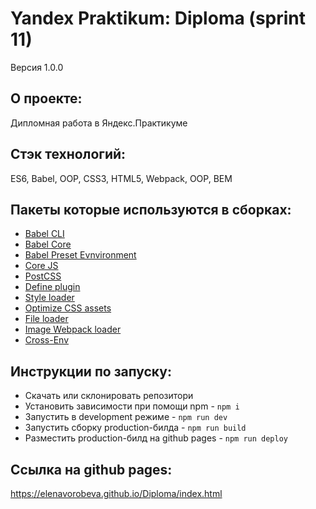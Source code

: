 # Yandex Praktikum: Diploma (sprint 11)
 Версия 1.0.0

 ## О проекте:
  Дипломная работа в Яндекс.Практикуме

 ## Стэк технологий:
 ES6, Babel, OOP, CSS3, HTML5, Webpack, OOP, BEM

 ## Пакеты которые используются в сборках:
 - [Babel CLI](https://babeljs.io/docs/en/babel-cli#docsNav)
 - [Babel Core](https://babeljs.io/docs/en/babel-core)
 - [Babel Preset Evnvironment](https://babeljs.io/docs/en/babel-preset-env#docsNav)
 - [Сore JS](https://github.com/zloirock/core-js#readme)
 - [PostCSS](https://postcss.org/)
 - [Define plugin](https://webpack.js.org/plugins/define-plugin/)
 - [Style loader](https://github.com/webpack-contrib/style-loader)
 - [Optimize CSS assets](https://www.npmjs.com/package/optimize-css-assets-webpack-plugin)
 - [File loader](https://github.com/webpack-contrib/file-loader)
 - [Image Webpack loader](https://www.npmjs.com/package/image-webpack-loader)
 - [Cross-Env](https://www.npmjs.com/package/cross-env)

 ## Инструкции по запуску:
 - Скачать или склонировать репозитори
 - Установить зависимости при помощи npm - `npm i`
 - Запустить в development режиме - `npm run dev`
 - Запустить сборку production-билда - `npm run build`
 - Разместить production-билд на github pages - `npm run deploy`

 ## Ссылка на github pages:
https://elenavorobeva.github.io/Diploma/index.html

